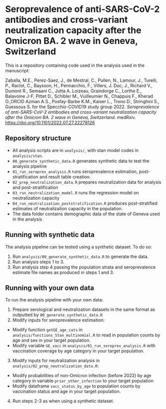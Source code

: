 # Seroprevalence of anti-SARS-CoV-2 antibodies and cross-variant neutralization capacity after the Omicron BA. 2 wave in Geneva, Switzerland 

This is a repository containing code used in the analysis used in the manuscript:

Zaballa, M.E., Perez-Saez, J., de Mestral, C., Pullen, N., Lamour, J., Turelli, P., Raclot, C., Baysson, H., Pennacchio, F., Villers, J. Duc, J., Richard V., Dumont R., Semaani C., Jutta A. Loizeau, Graindorge C., Lorthe E., Balavoine J-F, Pittet D., Schibler M., Vuilleumier N., Chappuis F., Kherad O.,ORCID Azman A.S., Posfay-Barbe K.M., Kaiser L., Trono D., Stringhini S., Guessous S. for the Specchio-COVID19 study group 2022. *Seroprevalence of anti-SARS-CoV-2 antibodies and cross-variant neutralization capacity after the Omicron BA. 2 wave in Geneva, Switzerland*. medRxiv.  https://doi.org/10.1101/2022.07.27.22278126 

## Repository structure

- All analysis scripts are in `analysis/`, with stan model codes in `analysis/stan`.
- `00_generate_synthetic_data.R` generates synthetic data to test the analysis pipeline
- `01_run_seroprev_analysis.R` runs seroprevalence estimation, post-stratification and result table creation.
- `02_prep_neutralization_data.R` prepares neutralization data for analysis and post-stratification
- `03_run_neutralization_model.R` runs the regression model on neutralization capacity
- `04_run_neutralization_poststratification.R` produces post-stratified estimates of neutralization capacity in the population.
- The data folder contains demographic data of the state of Geneva used in the analysis

## Running with synthetic data

The analysis pipeline can be tested using a synthetic dataset. To do so:

1. Run `analysis/00_generate_synthetic_data.R` to generate the data.
2. Run analysis steps 1 to 3. 
3. Run analysis step 4 passing the population strata and seroprevalence estimate file names as produced in steps 1 and 3. 

## Running with your own data

To run the analysis pipeline with your own data:

1. Prepare serological and neutralization datasets in the same format as outputted by `00_generate_synthetic_data.R`
2. Modify inputs for seroprevalence estimation:
- Modify function `getGE_age_cats` in `analysis/functions_Stan_multinomial.R` to read in population counts by age and sex in your target population.
- Modify variable `GE_vacc` in `analysis/01_run_seroprev_analysis.R` with vaccination coverage by age category in your target population.
3. Modify inputs for neutralization analysis in `analysis/02_prep_neutralization_data.R`:
- Modify probabilities of non-Omicron infection (before 2022) by age category in variable `prior_other_infection` to your target population
- Modify dataframe `vacc_status_by_age` to population counts by vaccination status and age in your target population.
4. Run steps 2-3 as when using a synthetic dataset.
